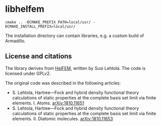# libhelfem

```
cmake .. -DCMAKE_PREFIX_PATH=local/usr/ -DCMAKE_INSTALL_PREFIX=local/usr/
```

The installation directory can contain libraries, e.g. a custom build of Armadillo.

## License and citations

The library derives from [HelFEM](https://github.com/susilehtola/HelFEM), written by Susi Lehtola. The code is licensed under GPLv2.

The original code was described in the following articles:

* S. Lehtola, Hartree—Fock and hybrid density functional theory calculations of static properties at the complete basis set limit via finite elements. I. Atoms. [arXiv:1810.11651](http://arxiv.org/abs/1810.11651)
* S. Lehtola, Hartree—Fock and hybrid density functional theory calculations of static properties at the complete basis set limit via finite elements. II. Diatomic molecules. [arXiv:1810.11653](http://arxiv.org/abs/1810.11653)
